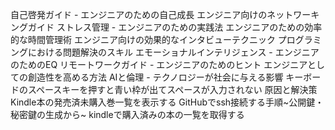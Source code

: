 自己啓発ガイド - エンジニアのための自己成長
エンジニア向けのネットワーキングガイド
ストレス管理 - エンジニアのための実践法
エンジニアのための効率的な時間管理術
エンジニア向けの効果的なインタビューテクニック
プログラミングにおける問題解決のスキル
エモーショナルインテリジェンス - エンジニアのためのEQ
リモートワークガイド - エンジニアのためのヒント
エンジニアとしての創造性を高める方法
AIと倫理 - テクノロジーが社会に与える影響
キーボードのスペースキーを押すと青い枠が出てスペースが入力されない 原因と解決策
Kindle本の発売済未購入巻一覧を表示する
GitHubでssh接続する手順~公開鍵・秘密鍵の生成から~
kindleで購入済みの本の一覧を取得する
